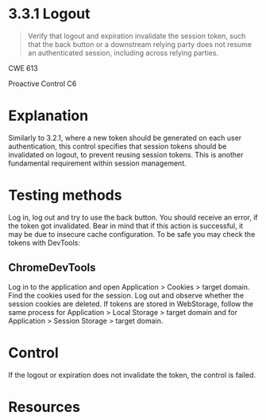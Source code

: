 # 3.3.1 Logout

> Verify that logout and expiration invalidate the session token, such that the back button or a downstream relying party does not resume an authenticated session, including across relying parties.

CWE 613

Proactive Control C6

# Explanation

Similarly to 3.2.1, where a new token should be generated on each user authentication, this control specifies that session tokens should be invalidated on logout, to prevent reusing session tokens. This is another fundamental requirement within session management.

# Testing methods

Log in, log out and try to use the back button. You should receive an error, if the token got invalidated. Bear in mind that if this action is successful, it may be due to insecure cache configuration. To be safe you may check the tokens with DevTools:

## ChromeDevTools

Log in to the application and open Application > Cookies > target domain. Find the cookies used for the session. Log out and observe whether the session cookies are deleted. If tokens are stored in WebStorage, follow the same process for Application > Local Storage > target domain and for Application > Session Storage > target domain.

# Control

If the logout or expiration does not invalidate the token, the control is failed.

# Resources